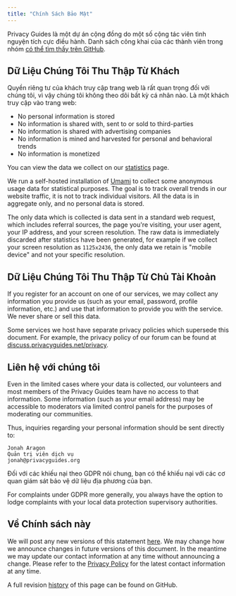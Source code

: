 ```yaml
---
title: "Chính Sách Bảo Mật"
---
```


Privacy Guides là một dự án cộng đồng do một số cộng tác viên tình nguyện tích cực điều hành. Danh sách công khai của các thành viên trong nhóm [có thể tìm thấy trên GitHub](https://github.com/orgs/privacyguides/people).

## Dữ Liệu Chúng Tôi Thu Thập Từ Khách

Quyền riêng tư của khách truy cập trang web là rất quan trọng đối với chúng tôi, vì vậy chúng tôi không theo dõi bất kỳ cá nhân nào. Là một khách truy cập vào trang web:

- No personal information is stored
- No information is shared with, sent to or sold to third-parties
- No information is shared with advertising companies
- No information is mined and harvested for personal and behavioral trends
- No information is monetized

You can view the data we collect on our [statistics](statistics.md) page.

We run a self-hosted installation of [Umami](https://umami.is) to collect some anonymous usage data for statistical purposes. The goal is to track overall trends in our website traffic, it is not to track individual visitors. All the data is in aggregate only, and no personal data is stored.

The only data which is collected is data sent in a standard web request, which includes referral sources, the page you're visiting, your user agent, your IP address, and your screen resolution. The raw data is immediately discarded after statistics have been generated, for example if we collect your screen resolution as `1125x2436`, the only data we retain is "mobile device" and not your specific resolution.

## Dữ Liệu Chúng Tôi Thu Thập Từ Chủ Tài Khoản

If you register for an account on one of our services, we may collect any information you provide us (such as your email, password, profile information, etc.) and use that information to provide you with the service. We never share or sell this data.

Some services we host have separate privacy policies which supersede this document. For example, the privacy policy of our forum can be found at [discuss.privacyguides.net/privacy](https://discuss.privacyguides.net/privacy).

## Liên hệ với chúng tôi

Even in the limited cases where your data is collected, our volunteers and most members of the Privacy Guides team have no access to that information. Some information (such as your email address) may be accessible to moderators via limited control panels for the purposes of moderating our communities.

Thus, inquiries regarding your personal information should be sent directly to:

```text
Jonah Aragon
Quản trị viên dịch vụ
jonah@privacyguides.org
```

Đối với các khiếu nại theo GDPR nói chung, bạn có thể khiếu nại với các cơ quan giám sát bảo vệ dữ liệu địa phương của bạn.

For complaints under GDPR more generally, you always have the option to lodge complaints with your local data protection supervisory authorities.

## Về Chính sách này

We will post any new versions of this statement [here](privacy-policy.md). We may change how we announce changes in future versions of this document. In the meantime we may update our contact information at any time without announcing a change. Please refer to the [Privacy Policy](privacy-policy.md) for the latest contact information at any time.

A full revision [history](https://github.com/privacyguides/privacyguides.org/commits/main/docs/about/privacy-policy.md) of this page can be found on GitHub.
